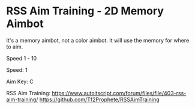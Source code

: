 # RSS Aim Training - 2D Memory Aimbot

It's a memory aimbot, not a color aimbot. It will use the memory for where to aim.

Speed 1 - 10

Speed: 1

Aim Key: C

RSS Aim Training:
https://www.autoitscript.com/forum/files/file/403-rss-aim-training/
https://github.com/Tf2Prophete/RSSAimTraining
